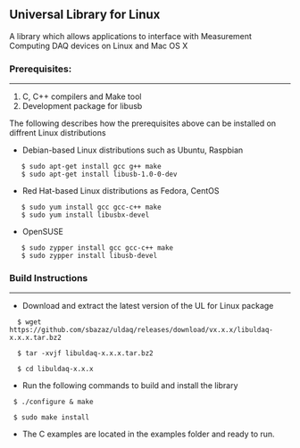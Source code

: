 ## Universal Library for Linux
A library which allows applications to interface with Measurement Computing DAQ devices on Linux and Mac OS X
 
### Prerequisites:
---------------

  1. C, C++ compilers and Make tool
  2. Development package for libusb
  
  The following describes how the prerequisites above can be installed on diffrent Linux distributions
  
  - Debian-based Linux distributions such as Ubuntu, Raspbian
  
  ```
     $ sudo apt-get install gcc g++ make
     $ sudo apt-get install libusb-1.0-0-dev
  ```
  - Red Hat-based Linux distributions as Fedora, CentOS
  
  ```
     $ sudo yum install gcc gcc-c++ make
     $ sudo yum install libusbx-devel
  ```
     
  - OpenSUSE 
  
  ```
     $ sudo zypper install gcc gcc-c++ make
     $ sudo zypper install libusb-devel
  ```

### Build Instructions
---------------------

- Download and extract the latest version of the UL for Linux package

```
  $ wget https://github.com/sbazaz/uldaq/releases/download/vx.x.x/libuldaq-x.x.x.tar.bz2  
  
  $ tar -xvjf libuldaq-x.x.x.tar.bz2
  
  $ cd libuldaq-x.x.x
```
  
- Run the following commands to build and install the library

```
 $ ./configure & make
  
 $ sudo make install
```
  
- The C examples are located in the examples folder and ready to run.
  
  
